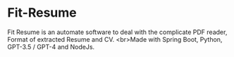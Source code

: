 # Fit-Resume
Fit Resume is an automate software to deal with the complicate PDF reader, Format of extracted Resume and CV. &lt;br>Made with Spring Boot, Python, GPT-3.5 / GPT-4 and NodeJs.
